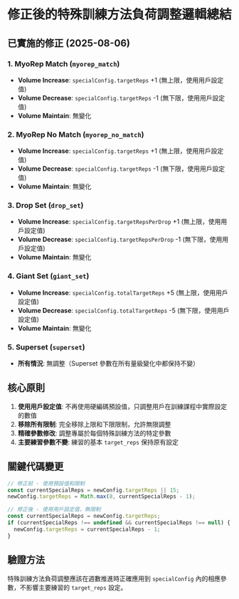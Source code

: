 # 修正後的特殊訓練方法負荷調整邏輯總結

## 已實施的修正 (2025-08-06)

### 1. **MyoRep Match** (`myorep_match`)
- **Volume Increase**: `specialConfig.targetReps` +1 (無上限，使用用戶設定值)
- **Volume Decrease**: `specialConfig.targetReps` -1 (無下限，使用用戶設定值)
- **Volume Maintain**: 無變化

### 2. **MyoRep No Match** (`myorep_no_match`)
- **Volume Increase**: `specialConfig.targetReps` +1 (無上限，使用用戶設定值)
- **Volume Decrease**: `specialConfig.targetReps` -1 (無下限，使用用戶設定值)
- **Volume Maintain**: 無變化

### 3. **Drop Set** (`drop_set`)
- **Volume Increase**: `specialConfig.targetRepsPerDrop` +1 (無上限，使用用戶設定值)
- **Volume Decrease**: `specialConfig.targetRepsPerDrop` -1 (無下限，使用用戶設定值)
- **Volume Maintain**: 無變化

### 4. **Giant Set** (`giant_set`)
- **Volume Increase**: `specialConfig.totalTargetReps` +5 (無上限，使用用戶設定值)
- **Volume Decrease**: `specialConfig.totalTargetReps` -5 (無下限，使用用戶設定值)
- **Volume Maintain**: 無變化

### 5. **Superset** (`superset`)
- **所有情況**: 無調整（Superset 參數在所有量級變化中都保持不變）

## 核心原則

1. **使用用戶設定值**: 不再使用硬編碼預設值，只調整用戶在訓練課程中實際設定的數值
2. **移除所有限制**: 完全移除上限和下限限制，允許無限調整
3. **精確參數修改**: 調整專屬於每個特殊訓練方法的特定參數
4. **主要練習參數不變**: 練習的基本 `target_reps` 保持原有設定

## 關鍵代碼變更

```typescript
// 修正前 - 使用預設值和限制
const currentSpecialReps = newConfig.targetReps || 15;
newConfig.targetReps = Math.max(8, currentSpecialReps - 1);

// 修正後 - 使用用戶設定值，無限制
const currentSpecialReps = newConfig.targetReps;
if (currentSpecialReps !== undefined && currentSpecialReps !== null) {
  newConfig.targetReps = currentSpecialReps - 1;
}
```

## 驗證方法

特殊訓練方法負荷調整應該在週數推進時正確應用到 `specialConfig` 內的相應參數，不影響主要練習的 `target_reps` 設定。